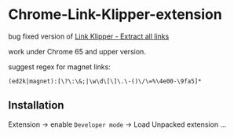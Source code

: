 # Chrome-Link-Klipper-extension

bug fixed version of [Link Klipper - Extract all links](https://chrome.google.com/webstore/detail/link-klipper-extract-all/fahollcgofmpnehocdgofnhkkchiekoo)

work under Chrome 65 and upper version.


suggest regex for magnet links:

```
(ed2k|magnet):[\?\:\&;|\w\d\[\]\.\-()\/\=%\4e00-\9fa5]*
```

## Installation

Extension -> enable `Developer mode` -> Load Unpacked extension ...

